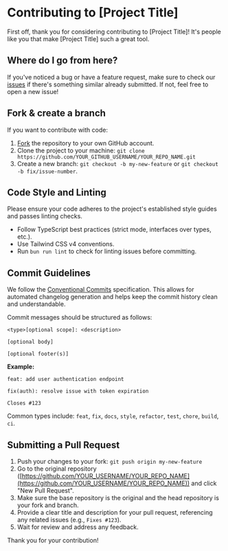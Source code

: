 # Contributing to [Project Title]

First off, thank you for considering contributing to [Project Title]! It's people like you that make [Project Title] such a great tool.

## Where do I go from here?

If you've noticed a bug or have a feature request, make sure to check our [issues](https://github.com/YOUR_USERNAME/YOUR_REPO_NAME/issues) if there's something similar already submitted. If not, feel free to open a new issue!

## Fork & create a branch

If you want to contribute with code:

1.  [Fork](https://github.com/YOUR_USERNAME/YOUR_REPO_NAME/fork) the repository to your own GitHub account.
2.  Clone the project to your machine: `git clone https://github.com/YOUR_GITHUB_USERNAME/YOUR_REPO_NAME.git`
3.  Create a new branch: `git checkout -b my-new-feature` or `git checkout -b fix/issue-number`.

## Code Style and Linting

Please ensure your code adheres to the project's established style guides and passes linting checks.

- Follow TypeScript best practices (strict mode, interfaces over types, etc.).
- Use Tailwind CSS v4 conventions.
- Run `bun run lint` to check for linting issues before committing.

## Commit Guidelines

We follow the [Conventional Commits](https://www.conventionalcommits.org/en/v1.0.0/) specification. This allows for automated changelog generation and helps keep the commit history clean and understandable.

Commit messages should be structured as follows:

```
<type>[optional scope]: <description>

[optional body]

[optional footer(s)]
```

**Example:**

```
feat: add user authentication endpoint
```

```
fix(auth): resolve issue with token expiration

Closes #123
```

Common types include: `feat`, `fix`, `docs`, `style`, `refactor`, `test`, `chore`, `build`, `ci`.

## Submitting a Pull Request

1.  Push your changes to your fork: `git push origin my-new-feature`
2.  Go to the original repository ([https://github.com/YOUR_USERNAME/YOUR_REPO_NAME](https://github.com/YOUR_USERNAME/YOUR_REPO_NAME)) and click "New Pull Request".
3.  Make sure the base repository is the original and the head repository is your fork and branch.
4.  Provide a clear title and description for your pull request, referencing any related issues (e.g., `Fixes #123`).
5.  Wait for review and address any feedback.

Thank you for your contribution!

